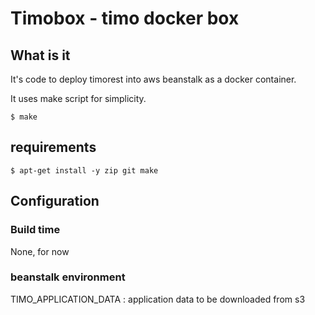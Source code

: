 Timobox - timo docker box
=========================

## What is it

It's code to deploy timorest into aws beanstalk as a docker container.

It uses make script for simplicity.

    $ make

## requirements

    $ apt-get install -y zip git make

## Configuration

### Build time

None, for now

### beanstalk environment

TIMO_APPLICATION_DATA
:   application data to be downloaded from s3
